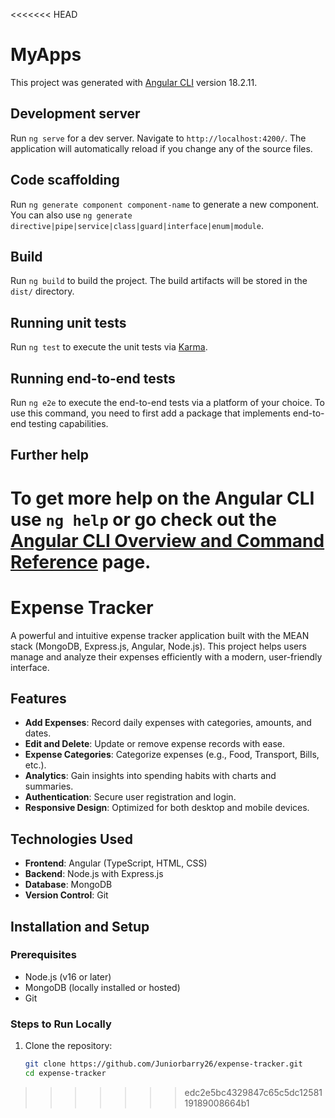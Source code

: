 <<<<<<< HEAD
# MyApps

This project was generated with [Angular CLI](https://github.com/angular/angular-cli) version 18.2.11.

## Development server

Run `ng serve` for a dev server. Navigate to `http://localhost:4200/`. The application will automatically reload if you change any of the source files.

## Code scaffolding

Run `ng generate component component-name` to generate a new component. You can also use `ng generate directive|pipe|service|class|guard|interface|enum|module`.

## Build

Run `ng build` to build the project. The build artifacts will be stored in the `dist/` directory.

## Running unit tests

Run `ng test` to execute the unit tests via [Karma](https://karma-runner.github.io).

## Running end-to-end tests

Run `ng e2e` to execute the end-to-end tests via a platform of your choice. To use this command, you need to first add a package that implements end-to-end testing capabilities.

## Further help

To get more help on the Angular CLI use `ng help` or go check out the [Angular CLI Overview and Command Reference](https://angular.dev/tools/cli) page.
=======
# Expense Tracker

A powerful and intuitive expense tracker application built with the MEAN stack (MongoDB, Express.js, Angular, Node.js). This project helps users manage and analyze their expenses efficiently with a modern, user-friendly interface.

## Features
- **Add Expenses**: Record daily expenses with categories, amounts, and dates.
- **Edit and Delete**: Update or remove expense records with ease.
- **Expense Categories**: Categorize expenses (e.g., Food, Transport, Bills, etc.).
- **Analytics**: Gain insights into spending habits with charts and summaries.
- **Authentication**: Secure user registration and login.
- **Responsive Design**: Optimized for both desktop and mobile devices.

## Technologies Used
- **Frontend**: Angular (TypeScript, HTML, CSS)
- **Backend**: Node.js with Express.js
- **Database**: MongoDB
- **Version Control**: Git

## Installation and Setup

### Prerequisites
- Node.js (v16 or later)
- MongoDB (locally installed or hosted)
- Git

### Steps to Run Locally

1. Clone the repository:
   ```bash
   git clone https://github.com/Juniorbarry26/expense-tracker.git
   cd expense-tracker
>>>>>>> edc2e5bc4329847c65c5dc1258119189008664b1
